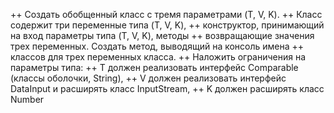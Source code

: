 ++ Создать обобщенный класс с тремя параметрами (T, V, K). 
++ Класс содержит три переменные типа (T, V, K), 
++ конструктор, принимающий на вход параметры типа (T, V, K), методы
++ возвращающие значения трех переменных. Создать метод, выводящий на консоль имена
++ классов для трех переменных класса. 
++ Наложить ограничения на параметры типа: 
++ T должен реализовать интерфейс Comparable (классы оболочки, String), 
++ V должен реализовать интерфейс DataInput и расширять класс InputStream, 
++ K должен расширять класс Number